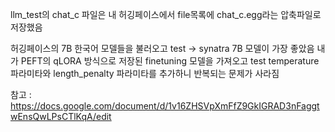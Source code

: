 llm_test의 chat_c 파일은 내 허깅페이스에서 file목록에 chat_c.egg라는 압축파일로 저장했음 

허깅페이스의 7B 한국어 모델들을 불러오고 test -> synatra 7B 모델이 가장 좋았음
내가 PEFT의 qLORA 방식으로 저장된 finetuning 모델을 가져오고 test
temperature 파라미타와 length_penalty 파라미타를 추가하니 반복되는 문제가 사라짐   

참고 : https://docs.google.com/document/d/1v16ZHSVpXmFfZ9GkIGRAD3nFaggtwEnsQwLPsCTlKqA/edit


